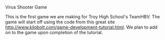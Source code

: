Virus Shooter Game

This is the first game we are making for Troy High School's TeamHBV. 
The game will start off using the code from this great site http://www.kilobolt.com/game-development-tutorial.html.
We plan to add on to the game upon completion of the tutorial.

